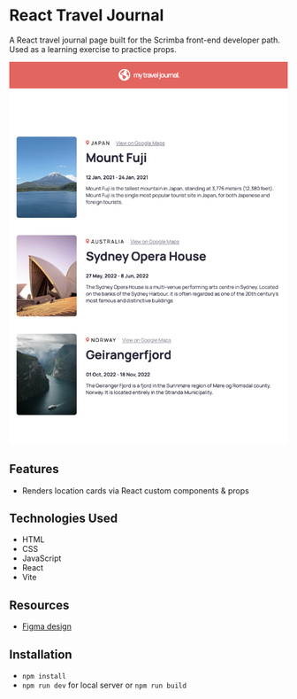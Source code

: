 # React Travel Journal

A React travel journal page built for the Scrimba front-end developer path. Used as a learning exercise to practice props.

![Travel Journal Screenshot](./src/assets/travel-journal-screenshot.png)

## Features

- Renders location cards via React custom components & props

## Technologies Used

- HTML
- CSS
- JavaScript
- React
- Vite

## Resources

- [Figma design](https://www.figma.com/design/QG4cOExkdbIbhSfWJhs2gs/Travel-Journal)

## Installation

- `npm install`
- `npm run dev` for local server or `npm run build`